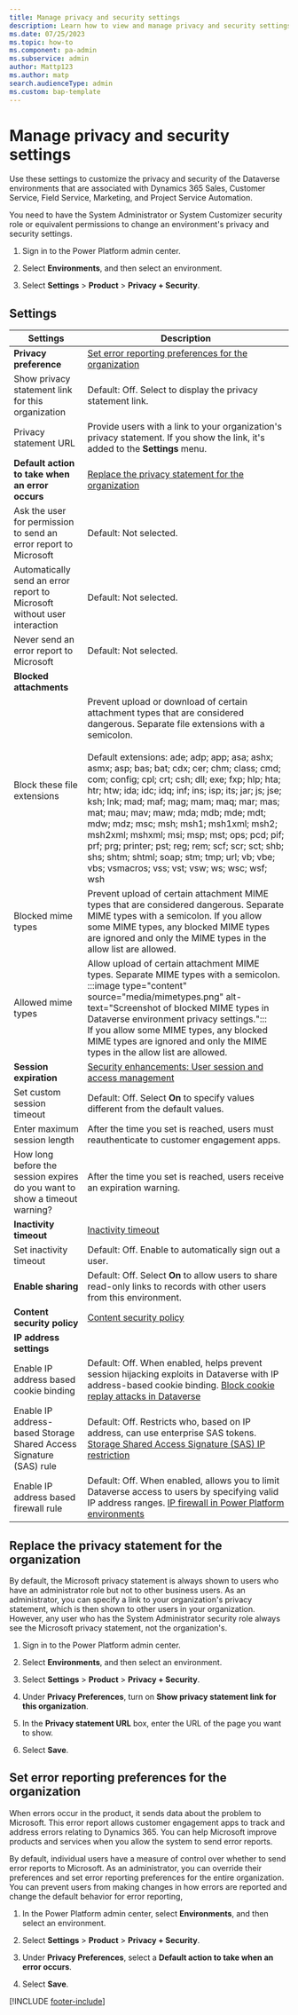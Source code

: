 ```yaml
---
title: Manage privacy and security settings
description: Learn how to view and manage privacy and security settings for Microsoft Dataverse.
ms.date: 07/25/2023
ms.topic: how-to
ms.component: pa-admin
ms.subservice: admin
author: Mattp123
ms.author: matp 
search.audienceType: admin
ms.custom: bap-template
---
```


# Manage privacy and security settings

Use these settings to customize the privacy and security of the Dataverse environments that are associated with Dynamics 365 Sales, Customer Service, Field Service, Marketing, and Project Service Automation.

You need to have the System Administrator or System Customizer security role or equivalent permissions to change an environment's privacy and security settings.

1. Sign in to the Power Platform admin center.

1. Select **Environments**, and then select an environment.

1. Select **Settings** > **Product** > **Privacy + Security**.

## Settings

| Settings | Description |
| -------------- | ----------------- |
| **Privacy preference** | [Set error reporting preferences for the organization](#set-error-reporting-preferences-for-the-organization) |
| Show privacy statement link for this organization | Default: Off. Select to display the privacy statement link. |
| Privacy statement URL | Provide users with a link to your organization's privacy statement. If you show the link, it's added to the **Settings** menu. |
| **Default action to take when an error occurs** | [Replace the privacy statement for the organization](#replace-the-privacy-statement-for-the-organization) |
| Ask the user for permission to send an error report to Microsoft | Default: Not selected. |
| Automatically send an error report to Microsoft without user interaction | Default: Not selected. |
| Never send an error report to Microsoft | Default: Not selected. |
| **Blocked attachments** |  |
| Block these file extensions | Prevent upload or download of certain attachment types that are considered dangerous. Separate file extensions with a semicolon.<br/><br/>Default extensions: ade; adp; app; asa; ashx; asmx; asp; bas; bat; cdx; cer; chm; class; cmd; com; config; cpl; crt; csh; dll; exe; fxp; hlp; hta; htr; htw; ida; idc; idq; inf; ins; isp; its; jar; js; jse; ksh; lnk; mad; maf; mag; mam; maq; mar; mas; mat; mau; mav; maw; mda; mdb; mde; mdt; mdw; mdz; msc; msh; msh1; msh1xml; msh2; msh2xml; mshxml; msi; msp; mst; ops; pcd; pif; prf; prg; printer; pst; reg; rem; scf; scr; sct; shb; shs; shtm; shtml; soap; stm; tmp; url; vb; vbe; vbs; vsmacros; vss; vst; vsw; ws; wsc; wsf; wsh |
| Blocked mime types | Prevent upload of certain attachment MIME types that are considered dangerous. Separate MIME types with a semicolon. If you allow some MIME types, any blocked MIME types are ignored and only the MIME types in the allow list are allowed. |
| Allowed mime types | Allow upload of certain attachment MIME types. Separate MIME types with a semicolon.<br/>:::image type="content" source="media/mimetypes.png" alt-text="Screenshot of blocked MIME types in Dataverse environment privacy settings.":::<br/>If you allow some MIME types, any blocked MIME types are ignored and only the MIME types in the allow list are allowed. |
| **Session expiration** | [Security enhancements: User session and access management](user-session-management.md) |
| Set custom session timeout | Default: Off. Select **On** to specify values different from the default values. |
| Enter maximum session length | After the time you set is reached, users must reauthenticate to customer engagement apps. |
| How long before the session expires do you want to show a timeout warning? | After the time you set is reached, users receive an expiration warning. |
| **Inactivity timeout** | [Inactivity timeout](user-session-management.md#inactivity-timeout) |
| Set inactivity timeout | Default: Off. Enable to automatically sign out a user. |
| **Enable sharing** |  Default: Off. Select **On** to allow users to share read-only links to records with other users from this environment. |
| **Content security policy** | [Content security policy](content-security-policy.md) |
| **IP address settings** | |
| Enable IP address based cookie binding | Default: Off. When enabled, helps prevent session hijacking exploits in Dataverse with IP address-based cookie binding. [Block cookie replay attacks in Dataverse](block-cookie-replay-attack.md) |
| Enable IP address-based Storage Shared Access Signature (SAS) rule | Default: Off. Restricts who, based on IP address, can use enterprise SAS tokens. [Storage Shared Access Signature (SAS) IP restriction](security/data-storage.md) |
| Enable IP address based firewall rule | Default: Off. When enabled, allows you to limit Dataverse access to users by specifying valid IP address ranges. [IP firewall in Power Platform environments](ip-firewall.md) |

## Replace the privacy statement for the organization

 By default, the Microsoft privacy statement is always shown to users who have an administrator role but not to other business users. As an administrator, you can specify a link to your organization's privacy statement, which is then shown to other users in your organization. However, any user who has the System Administrator security role always see the Microsoft privacy statement, not the organization's.

1. Sign in to the Power Platform admin center.

1. Select **Environments**, and then select an environment.

1. Select **Settings** > **Product** > **Privacy + Security**.

1. Under **Privacy Preferences**, turn on **Show privacy statement link for this organization**.

1. In the **Privacy statement URL** box, enter the URL of the page you want to show.

1. Select **Save**.

## Set error reporting preferences for the organization

 When errors occur in the product, it sends data about the problem to Microsoft. This error report allows customer engagement apps to track and address errors relating to Dynamics 365. You can help Microsoft improve products and services when you allow the system to send error reports.

 By default, individual users have a measure of control over whether to send error reports to Microsoft. As an administrator, you can override their preferences and set error reporting preferences for the entire organization. You can prevent users from making changes in how errors are reported and change the default behavior for error reporting,

1. In the Power Platform admin center, select **Environments**, and then select an environment.

1. Select **Settings** > **Product** > **Privacy + Security**.

1. Under **Privacy Preferences**, select a **Default action to take when an error occurs**.

1. Select **Save**.

[!INCLUDE [footer-include](../includes/footer-banner.md)]
